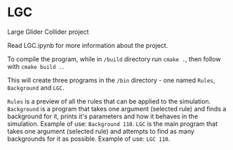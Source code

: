 # LGC
Large Glider Collider project

Read LGC.ipynb for more information about the project.

To compile the program, while in `/build` directory run `cmake .`, then follow with `cmake build .`.

This will create three programs in the `/bin` directory - one named `Rules`, `Background` and `LGC`.

`Rules` is a preview of all the rules that can be applied to the simulation.
`Background` is a program that takes one argument (selected rule) and finds a background for it, prints it's parameters and how it behaves in the simulation. Example of use: `Background 110`.
`LGC` is the main program that takes one argument (selected rule) and attempts to find as many backgrounds for it as possible. Example of use: `LGC 110`.